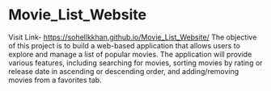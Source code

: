 # Movie_List_Website
Visit Link- https://sohellkkhan.github.io/Movie_List_Website/
The objective of this project is to build a web-based application that allows users to explore and manage a list of popular movies. The application will provide various features, including searching for movies, sorting movies by rating or release date in ascending or descending order, and adding/removing movies from a favorites tab.
